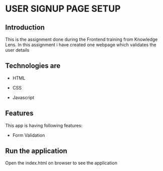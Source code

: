 # USER SIGNUP PAGE SETUP
## Introduction
This is the assignment done during the Frontend training from Knowledge Lens. In this assignment i have created one webpage which validates the user details

## Technologies are

- HTML

- CSS 

- Javascript

## Features

This app is having following features:

- Form Validation


## Run the application
Open the index.html on browser to see the application